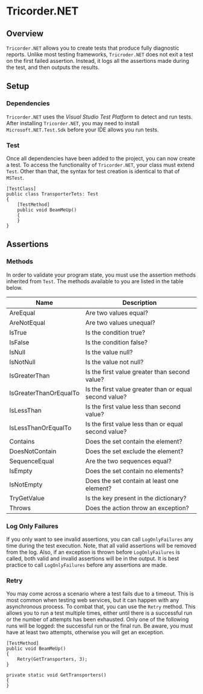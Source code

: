 # Tricorder.NET

## Overview
`Tricorder.NET` allows you to create tests that produce fully diagnostic reports.  Unlike most testing frameworks, `Tricroder.NET` does not exit a test on the first failed assertion.  Instead, it logs all the assertions made during the test, and then outputs the results.

## Setup

### Dependencies

`Tricorder.NET` uses the *Visual Studio Test Platform* to detect and run tests.  After installing `Tricorder.NET`, you may need to install `Microsoft.NET.Test.Sdk` before your IDE allows you run tests.

### Test

Once all dependencies have been added to the project, you can now create a test.  To access the functionality of `Tricorder.NET`, your class must extend `Test`.  Other than that, the syntax for test creation is identical to that of `MSTest`.

    [TestClass]  
    public class TransporterTets: Test  
    {  
        [TestMethod]  
        public void BeamMeUp()  
        {  
        }  
    }
## Assertions

### Methods
In order to validate your program state, you must use the assertion methods inherited from `Test`.   The methods available to you are listed in the table below.

| Name                   | Description                                            |
|------------------------|--------------------------------------------------------|
| AreEqual               | Are two values equal?                                  |
| AreNotEqual            | Are two values unequal?                                |
| IsTrue                 | Is the condition true?                                 |
| IsFalse                | Is the condition false?                                |
| IsNull                 | Is the value null?                                     |
| IsNotNull              | Is the value not null?                                 |
| IsGreaterThan          | Is the first value greater than second value?          |
| IsGreaterThanOrEqualTo | Is the first value greater than or equal second value? |
| IsLessThan             | Is the first value less than second value?             |
| IsLessThanOrEqualTo    | Is the first value less than or equal second value?    |
| Contains               | Does the set contain the element?                      |
| DoesNotContain         | Does the set exclude the element?                      |
| SequenceEqual          | Are the two sequences equal?                           |
| IsEmpty                | Does the set contain no elements?                      |
| IsNotEmpty             | Does the set contain at least one element?             |
| TryGetValue            | Is the key present in the dictionary?                  |
| Throws                 | Does the action throw an exception?                    |

### Log Only Failures
If you only want to see invalid assertions, you can call `LogOnlyFailures` any time during the test execution.  Note, that all valid assertions will be removed from the log.  Also, if an exception is thrown before `LogOnlyFailures` is called, both valid and invalid assertions will be in the output.  It is best practice to call `LogOnlyFailures` before any assertions are made.

### Retry
You may come across a scenario where a test fails due to a timeout.  This is most common when testing web services, but it can happen with any asynchronous process.  To combat that, you can use the `Retry` method.  This allows you to run a test multiple times, either until there is a successful run or the number of attempts has been exhausted.  Only one of the following runs will be logged: the successful run or the final run. Be aware, you must have at least two attempts, otherwise you will get an exception.

    [TestMethod]  
    public void BeamMeUp()  
    {  
        Retry(GetTransporters, 3);  
    }  
      
    private static void GetTransporters()  
    {  
    }

